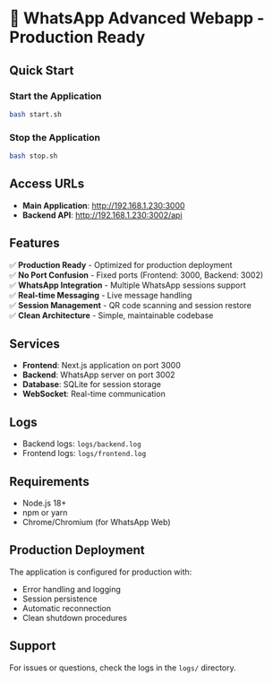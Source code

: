 # 🚀 WhatsApp Advanced Webapp - Production Ready

## Quick Start

### Start the Application
```bash
bash start.sh
```

### Stop the Application
```bash
bash stop.sh
```

## Access URLs

- **Main Application**: http://192.168.1.230:3000
- **Backend API**: http://192.168.1.230:3002/api

## Features

✅ **Production Ready** - Optimized for production deployment  
✅ **No Port Confusion** - Fixed ports (Frontend: 3000, Backend: 3002)  
✅ **WhatsApp Integration** - Multiple WhatsApp sessions support  
✅ **Real-time Messaging** - Live message handling  
✅ **Session Management** - QR code scanning and session restore  
✅ **Clean Architecture** - Simple, maintainable codebase  

## Services

- **Frontend**: Next.js application on port 3000
- **Backend**: WhatsApp server on port 3002
- **Database**: SQLite for session storage
- **WebSocket**: Real-time communication

## Logs

- Backend logs: `logs/backend.log`
- Frontend logs: `logs/frontend.log`

## Requirements

- Node.js 18+
- npm or yarn
- Chrome/Chromium (for WhatsApp Web)

## Production Deployment

The application is configured for production with:
- Error handling and logging
- Session persistence
- Automatic reconnection
- Clean shutdown procedures

## Support

For issues or questions, check the logs in the `logs/` directory.
